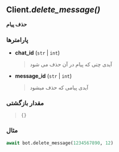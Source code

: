 ## Client.*delete_message()*
**حذف پیام**

### پارامترها

- **chat_id** (`str` | `int`)
    > آیدی چتی که پیام در آن حذف می شود

- **message_id** (`str` | `int`)
    > آیدی پیامی که حذف میشود
    
### مقدار بازگشتی

> `{}`

### مثال

```python
await bot.delete_message(1234567890, 12)
```

